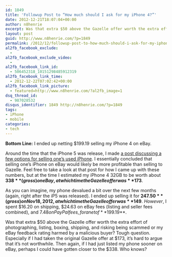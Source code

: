 ```yaml
---
id: 1849
title: 'Followup Post to “How much should I ask for my iPhone 4?”'
date: 2012-12-21T18:07:04+00:00
author: n8henrie
excerpt: Was that extra $50 above the Gazelle offer worth the extra effort of photographing, listing, boxing, shipping, and risking being scammed or my eBay feedback rating harmed by a malicious buyer?
layout: post
guid: http://www.n8henrie.com/?p=1849
permalink: /2012/12/followup-post-to-how-much-should-i-ask-for-my-iphone-4/
al2fb_facebook_exclude:
  - 
al2fb_facebook_exclude_video:
  - 
al2fb_facebook_link_id:
  - 506452318_10151298485912319
al2fb_facebook_link_time:
  - 2012-12-22T07:02:42+00:00
al2fb_facebook_link_picture:
  - featured=http://www.n8henrie.com/?al2fb_image=1
dsq_thread_id:
  - 987028532
disqus_identifier: 1849 http://n8henrie.com/?p=1849
tags:
- iPhone
- mobile
categories:
- tech
---
```

**Bottom Line:** I ended up netting $199.19 selling my iPhone 4 on eBay.
  
<!--more-->

Around the time that the iPhone 5 was release, I made [a post discussing a few options for selling one’s used iPhone](http://www.n8henrie.com/2012/08/how-much-should-i-ask-for-my-iphone-4/). I essentially concluded that selling one’s iPhone on eBay would likely be more profitable than selling to Gazelle. Feel free to take a look at that post for how I came up with these numbers, but at the time I estimated my iPhone 4 32GB to be worth about **$338** (gross) on eBay, at which time the Gazelle offer was **$173**.

As you can imagine, my phone devalued a bit over the next few months (again, right after the iP5 was released). I ended up selling it for **$247.50** (gross) on Nov 18, 2012, at which time the Gazelle offer was **$149**. _However_, I spent $16.20 on shipping, $24.63 on eBay fees (listing and seller fees combined), and $7.48 on PayPal fees, for a net of **$199.19**.

Was that extra $50 above the Gazelle offer worth the extra effort of photographing, listing, boxing, shipping, and risking being scammed or my eBay feedback rating harmed by a malicious buyer? Tough question. Especially if I had taken the original Gazelle offer at $173, it’s hard to argue that it’s not worthwhile. Then again, if I had just listed my phone sooner on eBay, perhaps I could have gotten closer to the $338. Who knows?